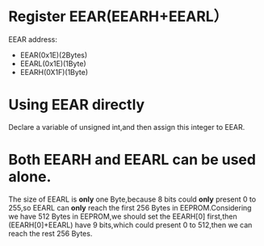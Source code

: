 # Register EEAR(EEARH+EEARL）

EEAR address:
+ EEAR(0x1E)(2Bytes)
+ EEARL(0x1E)(1Byte)
+ EEARH(0X1F)(1Byte)

# Using EEAR directly
Declare a variable of unsigned int,and then assign this integer to EEAR.

# Both EEARH and EEARL can be used alone.
The size of EEARL is **only** one Byte,because 8 bits could **only** present 0 to 255,so EEARL can **only** reach the first 256 Bytes in EEPROM.Considering we have 512 Bytes in EEPROM,we should set the EEARH[0] first,then (EEARH[0]+EEARL) have 9 bits,which could present 0 to 512,then we can reach the rest 256 Bytes.



